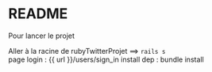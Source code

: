# README

Pour lancer le projet 

Aller à la racine de rubyTwitterProjet ==>  <code>rails s</code>
<br>
page login : {{ url }}/users/sign_in
install dep : <code></code> bundle install 